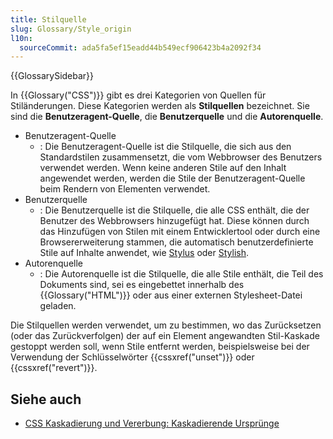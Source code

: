 ```yaml
---
title: Stilquelle
slug: Glossary/Style_origin
l10n:
  sourceCommit: ada5fa5ef15eadd44b549ecf906423b4a2092f34
---
```


{{GlossarySidebar}}

In {{Glossary("CSS")}} gibt es drei Kategorien von Quellen für Stiländerungen. Diese Kategorien werden als **Stilquellen** bezeichnet. Sie sind die **Benutzeragent-Quelle**, die **Benutzerquelle** und die **Autorenquelle**.

- Benutzeragent-Quelle
  - : Die Benutzeragent-Quelle ist die Stilquelle, die sich aus den Standardstilen zusammensetzt, die vom Webbrowser des Benutzers verwendet werden. Wenn keine anderen Stile auf den Inhalt angewendet werden, werden die Stile der Benutzeragent-Quelle beim Rendern von Elementen verwendet.
- Benutzerquelle
  - : Die Benutzerquelle ist die Stilquelle, die alle CSS enthält, die der Benutzer des Webbrowsers hinzugefügt hat. Diese können durch das Hinzufügen von Stilen mit einem Entwicklertool oder durch eine Browsererweiterung stammen, die automatisch benutzerdefinierte Stile auf Inhalte anwendet, wie [Stylus](https://add0n.com/stylus.html) oder [Stylish](https://userstyles.org/).
- Autorenquelle
  - : Die Autorenquelle ist die Stilquelle, die alle Stile enthält, die Teil des Dokuments sind, sei es eingebettet innerhalb des {{Glossary("HTML")}} oder aus einer externen Stylesheet-Datei geladen.

Die Stilquellen werden verwendet, um zu bestimmen, wo das Zurücksetzen (oder das Zurückverfolgen) der auf ein Element angewandten Stil-Kaskade gestoppt werden soll, wenn Stile entfernt werden, beispielsweise bei der Verwendung der Schlüsselwörter {{cssxref("unset")}} oder {{cssxref("revert")}}.

## Siehe auch

- [CSS Kaskadierung und Vererbung: Kaskadierende Ursprünge](https://drafts.csswg.org/css-cascade-4/#cascading-origins)
